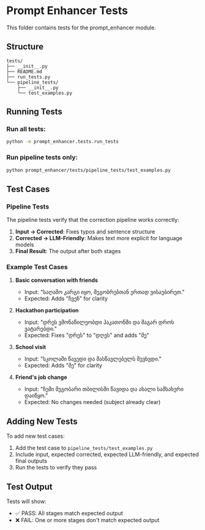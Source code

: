 # Prompt Enhancer Tests

This folder contains tests for the prompt_enhancer module.

## Structure

```
tests/
├── __init__.py
├── README.md
├── run_tests.py
└── pipeline_tests/
    ├── __init__.py
    └── test_examples.py
```

## Running Tests

### Run all tests:

```bash
python -m prompt_enhancer.tests.run_tests
```

### Run pipeline tests only:

```bash
python prompt_enhancer/tests/pipeline_tests/test_examples.py
```

## Test Cases

### Pipeline Tests

The pipeline tests verify that the correction pipeline works correctly:

1. **Input → Corrected**: Fixes typos and sentence structure
2. **Corrected → LLM-Friendly**: Makes text more explicit for language models
3. **Final Result**: The output after both stages

### Example Test Cases

1. **Basic conversation with friends**

   - Input: "საღამო კარგი იყო, მეგობრებთან ერთად ვისაუბირეთ."
   - Expected: Adds "ჩვენ" for clarity

2. **Hackathon participation**

   - Input: "დრეს ვმონაწილეობდი ჰაკათონში და მაგარ დროს ვატარებდი."
   - Expected: Fixes "დრეს" to "დღეს" and adds "მე"

3. **School visit**

   - Input: "სკოლაში წავედი და მასწავლებელს შევხვდი."
   - Expected: Adds "მე" for clarity

4. **Friend's job change**
   - Input: "ჩემი მეგობარი თბილისში წავიდა და ახალი სამსახური დაიწყო."
   - Expected: No changes needed (subject already clear)

## Adding New Tests

To add new test cases:

1. Add the test case to `pipeline_tests/test_examples.py`
2. Include input, expected corrected, expected LLM-friendly, and expected final outputs
3. Run the tests to verify they pass

## Test Output

Tests will show:

- ✅ PASS: All stages match expected output
- ❌ FAIL: One or more stages don't match expected output
